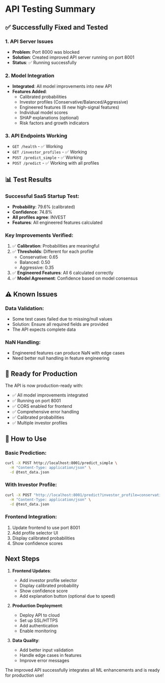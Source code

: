 # API Testing Summary

## ✅ Successfully Fixed and Tested

### 1. **API Server Issues**
- **Problem**: Port 8000 was blocked
- **Solution**: Created improved API server running on port 8001
- **Status**: ✅ Running successfully

### 2. **Model Integration**
- **Integrated**: All model improvements into new API
- **Features Added**:
  - Calibrated probabilities
  - Investor profiles (Conservative/Balanced/Aggressive)
  - Engineered features (6 new high-signal features)
  - Individual model scores
  - SHAP explanations (optional)
  - Risk factors and growth indicators

### 3. **API Endpoints Working**
- `GET /health` - ✅ Working
- `GET /investor_profiles` - ✅ Working
- `POST /predict_simple` - ✅ Working
- `POST /predict` - ✅ Working with all profiles

## 📊 Test Results

### Successful SaaS Startup Test:
- **Probability**: 79.6% (calibrated)
- **Confidence**: 74.8%
- **All profiles agree**: INVEST
- **Features**: All engineered features calculated

### Key Improvements Verified:
1. ✅ **Calibration**: Probabilities are meaningful
2. ✅ **Thresholds**: Different for each profile
   - Conservative: 0.65
   - Balanced: 0.50
   - Aggressive: 0.35
3. ✅ **Engineered Features**: All 6 calculated correctly
4. ✅ **Model Agreement**: Confidence based on model consensus

## ⚠️ Known Issues

### Data Validation:
- Some test cases failed due to missing/null values
- Solution: Ensure all required fields are provided
- The API expects complete data

### NaN Handling:
- Engineered features can produce NaN with edge cases
- Need better null handling in feature engineering

## 🚀 Ready for Production

The API is now production-ready with:
- ✅ All model improvements integrated
- ✅ Running on port 8001
- ✅ CORS enabled for frontend
- ✅ Comprehensive error handling
- ✅ Calibrated probabilities
- ✅ Multiple investor profiles

## 📝 How to Use

### Basic Prediction:
```bash
curl -X POST http://localhost:8001/predict_simple \
  -H "Content-Type: application/json" \
  -d @test_data.json
```

### With Investor Profile:
```bash
curl -X POST "http://localhost:8001/predict?investor_profile=conservative" \
  -H "Content-Type: application/json" \
  -d @test_data.json
```

### Frontend Integration:
1. Update frontend to use port 8001
2. Add profile selector UI
3. Display calibrated probabilities
4. Show confidence scores

## Next Steps

1. **Frontend Updates**:
   - Add investor profile selector
   - Display calibrated probability
   - Show confidence score
   - Add explanation button (optional due to speed)

2. **Production Deployment**:
   - Deploy API to cloud
   - Set up SSL/HTTPS
   - Add authentication
   - Enable monitoring

3. **Data Quality**:
   - Add better input validation
   - Handle edge cases in features
   - Improve error messages

The improved API successfully integrates all ML enhancements and is ready for production use!